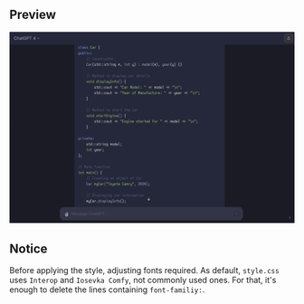 ## Preview

![Preview Image](./preview.png)

## Notice

Before applying the style, adjusting fonts required. As default, `style.css` uses `Interop` and `Iosevka Comfy`, not commonly used ones. For that, it's enough to delete the lines containing `font-familiy:`.

